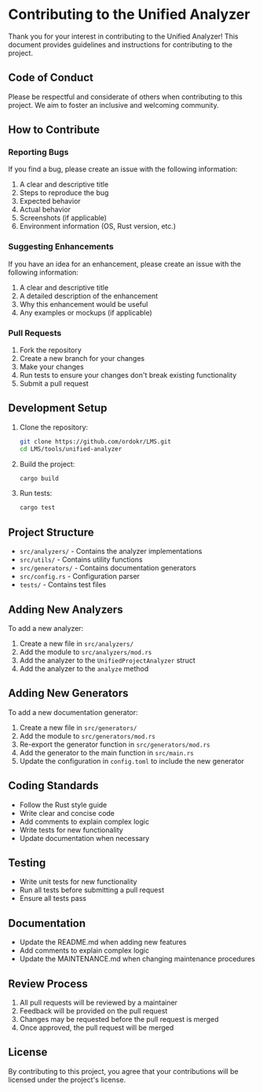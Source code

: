 # Contributing to the Unified Analyzer

Thank you for your interest in contributing to the Unified Analyzer! This document provides guidelines and instructions for contributing to the project.

## Code of Conduct

Please be respectful and considerate of others when contributing to this project. We aim to foster an inclusive and welcoming community.

## How to Contribute

### Reporting Bugs

If you find a bug, please create an issue with the following information:

1. A clear and descriptive title
2. Steps to reproduce the bug
3. Expected behavior
4. Actual behavior
5. Screenshots (if applicable)
6. Environment information (OS, Rust version, etc.)

### Suggesting Enhancements

If you have an idea for an enhancement, please create an issue with the following information:

1. A clear and descriptive title
2. A detailed description of the enhancement
3. Why this enhancement would be useful
4. Any examples or mockups (if applicable)

### Pull Requests

1. Fork the repository
2. Create a new branch for your changes
3. Make your changes
4. Run tests to ensure your changes don't break existing functionality
5. Submit a pull request

## Development Setup

1. Clone the repository:
   ```bash
   git clone https://github.com/ordokr/LMS.git
   cd LMS/tools/unified-analyzer
   ```

2. Build the project:
   ```bash
   cargo build
   ```

3. Run tests:
   ```bash
   cargo test
   ```

## Project Structure

- `src/analyzers/` - Contains the analyzer implementations
- `src/utils/` - Contains utility functions
- `src/generators/` - Contains documentation generators
- `src/config.rs` - Configuration parser
- `tests/` - Contains test files

## Adding New Analyzers

To add a new analyzer:

1. Create a new file in `src/analyzers/`
2. Add the module to `src/analyzers/mod.rs`
3. Add the analyzer to the `UnifiedProjectAnalyzer` struct
4. Add the analyzer to the `analyze` method

## Adding New Generators

To add a new documentation generator:

1. Create a new file in `src/generators/`
2. Add the module to `src/generators/mod.rs`
3. Re-export the generator function in `src/generators/mod.rs`
4. Add the generator to the main function in `src/main.rs`
5. Update the configuration in `config.toml` to include the new generator

## Coding Standards

- Follow the Rust style guide
- Write clear and concise code
- Add comments to explain complex logic
- Write tests for new functionality
- Update documentation when necessary

## Testing

- Write unit tests for new functionality
- Run all tests before submitting a pull request
- Ensure all tests pass

## Documentation

- Update the README.md when adding new features
- Add comments to explain complex logic
- Update the MAINTENANCE.md when changing maintenance procedures

## Review Process

1. All pull requests will be reviewed by a maintainer
2. Feedback will be provided on the pull request
3. Changes may be requested before the pull request is merged
4. Once approved, the pull request will be merged

## License

By contributing to this project, you agree that your contributions will be licensed under the project's license.
